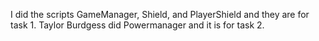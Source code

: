 I did the scripts GameManager, Shield, and PlayerShield and they are for task 1.
Taylor Burdgess did Powermanager and it is for task 2.
